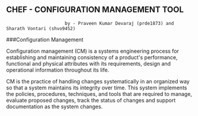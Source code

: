## CHEF - CONFIGURATION MANAGEMENT TOOL

                          by - Praveen Kumar Devaraj (prde1873) and Sharath Vontari (shvo9452)

###Configuration Management 

Configuration management (CM) is a systems engineering process for establishing and maintaining consistency of a product's performance, functional and physical attributes with its requirements, design and operational information throughout its life.

CM is the practice of handling changes systematically in an organized way so that a system maintains its integrity over time. This system implements the policies, procedures, techniques, and tools that are required to manage, evaluate proposed changes, track the status of changes and support documentation as the system changes.
